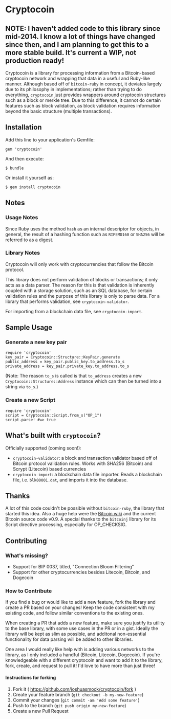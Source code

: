 # Cryptocoin

## NOTE: I haven't added code to this library since mid-2014. I know a lot of things have changed since then, and I am planning to get this to a more stable build. It's current a WIP, not production ready!

Cryptocoin is a library for processing information from a Bitcoin-based cryptocoin network and wrapping that data in a useful and Ruby-like manner. Although based off of `bitcoin-ruby` in concept, it deviates largely due to its philosophy in implementations; rather than trying to do everything, `cryptocoin` just provides wrappers around cryptocoin structures such as a block or merkle tree. Due to this difference, it cannot do certain features such as block validation, as block validation requires information beyond the basic structure (multiple transactions). 

## Installation

Add this line to your application's Gemfile:

    gem 'cryptocoin'

And then execute:

    $ bundle

Or install it yourself as:

    $ gem install cryptocoin

## Notes

### Usage Notes

Since Ruby uses the method `hash` as an internal descriptor for objects, in general, the result of a hashing function such as `RIPEMD160` or `SHA256` will be referred to as a digest.

### Library Notes

Cryptocoin will only work with cryptocurrencies that follow the Bitcoin protocol.

This library does not perform validation of blocks or transactions; it only acts as a data parser. The reason for this is that validation is inherently coupled with a storage solution, such as an SQL database, for certain validation rules and the purpose of this library is only to parse data. For a library that performs validation, see `cryptocoin-validator`.

For importing from a blockchain data file, see `cryptocoin-import`.

## Sample Usage

### Generate a new key pair

```
require 'cryptocoin'
key_pair = Cryptocoin::Structure::KeyPair.generate
public_address = key_pair.public_key.to_address.to_s
private_address = key_pair.private_key.to_address.to_s
```

(Note: The reason `to_s` is called is that `to_address` creates a new `Cryptocoin::Structure::Address` instance which can then be turned into a string via `to_s`.)

### Create a new Script

```
require 'cryptocoin'
script = Cryptocoin::Script.from_s("OP_1")
script.parse! #=> true
```

## What's built with `cryptocoin`?

Officially supported (coming soon!):
* `cryptocoin-validator`: a block and transaction validator based off of Bitcoin protocol validation rules. Works with SHA256 (Bitcoin) and Scrypt (Litecoin) based currencies
* `cryptocoin-import`: a blockchain data file importer. Reads a blockchain file, i.e. `blk00001.dat`, and imports it into the database. 

## Thanks

A lot of this code couldn't be possible without `bitcoin-ruby`, the library that started this idea. Also a huge help were the [Bitcoin wiki](https://www.bitcoin.it) and the current Bitcoin source code v0.9. A special thanks to the `bitcoinj` library for its Script directive processing, especially for OP_CHECKSIG.

## Contributing

### What's missing?

* Support for BIP 0037, titled, "Connection Bloom Filtering"
* Support for other cryptocurrencies besides Litecoin, Bitcoin, and Dogecoin

### How to Contribute

If you find a bug or would like to add a new feature, fork the library and create a PR based on your changes! Keep the code consistent with my existing code, and follow similar conventions to the existing ones.

When creating a PR that adds a new feature, make sure you justify its utility to the base library, with some use cases in the PR or in a gist. Ideally the library will be kept as slim as possible, and additonal non-essential functionality for data parsing will be added to other libraries.

One area I would really like help with is adding various networks to the library, as I only included a handful (Bitcoin, Litecoin, Dogecoin). If you're knowledgeable with a different cryptocoin and want to add it to the library, fork, create, and request to pull it! I'd love to have more than just three!

#### Instructions for forking

1. Fork it ( https://github.com/joshuasmock/cryptocoin/fork )
2. Create your feature branch (`git checkout -b my-new-feature`)
3. Commit your changes (`git commit -am 'Add some feature'`)
4. Push to the branch (`git push origin my-new-feature`)
5. Create a new Pull Request
